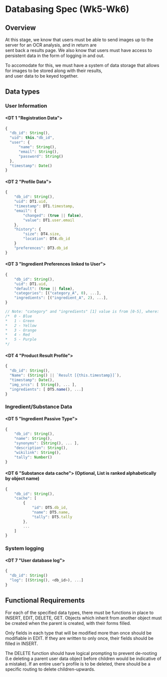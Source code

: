 # Databasing Spec (Wk5-Wk6)  

## Overview 

At this stage, we know that users must be able to send images up to the server for an OCR analysis, and in return are   
sent back a results page. We also know that users must have access to persistent data in the form of logging in and out.   
  
To accomodate for this, we must have a system of data storage that allows for images to be stored along with their results,  
and user data to be keyed together.   

## Data types   
  
### User Information       

#### <DT 1 "Registration Data">   
```js
{
  "db_id": String(), 
  "uid": this."db_id",
  "user": { 
      "name": String(), 
      "email": String(), 
      "password": String()
  }, 
  "timestamp": Date()
}
```

#### <DT 2 "Profile Data">    
```js
{
    "db_id": String(), 
    "uid": DT1.uid,
    "timestamp": DT1.timestamp, 
    "email": { 
        "changed": (true || false), 
        "value": DT1.user.email
    },
    "history": { 
        "size": DT4.size,
        "location": DT4.db_id
    } 
    "preferences": DT3.db_id
}
```  
  
#### <DT 3 "Ingredient Preferences linked to User"> 
```js
{ 
    "db_id": String(), 
    "uid": DT1.uid, 
    "default": (true || false),
    "categories": [("category_A", 0), ...],
    "ingredients": [("ingredient_A", 2), ...],
}

// Note: "category" and "ingredients" [1] value is from [0-5], where: 
/*  0 - Blue 
*   1 - Green
*   2 - Yellow
*   3 - Orange
*   4 - Red
*   5 - Purple 
*/
```
  
#### <DT 4 "Product Result Profile"> 
```js 
{ 
  "db_id": String(), 
  "Name": (String() || `Result [{this.timestamp}]`), 
  "timestamp": Date(), 
  "img_srcs": [ String(), ... ], 
  "ingredients": [ DT5.name(), ...] 
}
```
  
### Ingredient/Substance Data 
  
#### <DT 5 "Ingredient Passive Type">
```js
{ 
    "db_id": String(), 
    "name": String(), 
    "synonyms": [String(), ... ], 
    "description": String(),
    "wikilink": String(), 
    "tally": Number()
} 
```

#### <DT 6 "Substance data cache"> (Optional, List is ranked alphabetically by object name) 
```js
{ 
    "db_id": String(), 
    "cache": [
        { 
            "id": DT5.db_id,
            "name": DT5.name, 
            "tally": DT5.tally
        }, 
        ...
    ]
}
```
  
### System logging 

#### <DT 7 "User database log">
```js
{ 
  "db_id": String() 
  "log": [(String(), <db_id>), ...]
} 
```
   
## Functional Requirements 
   
For each of the specified data types, there must be functions in place to INSERT, EDIT, DELETE, GET.
Objects which inherit from another object must be created when the parent is created, with their forms filled. 
  
Only fields in each type that will be modified more than once should be modifiable in EDIT. If they are 
written to only once, their fields should be filled in INSERT. 
  
The DELETE function should have logical prompting to prevent de-rooting (I.e deleting a parent user data 
object before children would be indicative of a mistake). If an entire user's profile is to be deleted, there
should be a specific routing to delete children-upwards. 
  





